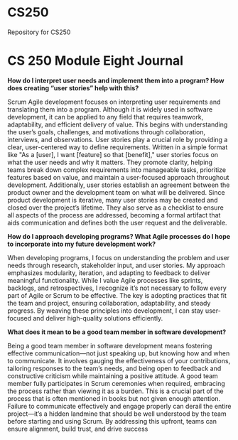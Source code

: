 # CS250
Repository for CS250


# CS 250 Module Eight Journal

**How do I interpret user needs and implement them into a program? How does creating “user stories” help with this?**

Scrum Agile development focuses on interpreting user requirements and translating them into a program. Although it is widely used in software development, it can be applied to any field that requires teamwork, adaptability, and efficient delivery of value. This begins with understanding the user’s goals, challenges, and motivations through collaboration, interviews, and observations. User stories play a crucial role by providing a clear, user-centered way to define requirements. Written in a simple format like "As a [user], I want [feature] so that [benefit]," user stories focus on what the user needs and why it matters. They promote clarity, helping teams break down complex requirements into manageable tasks, prioritize features based on value, and maintain a user-focused approach throughout development. Additionally, user stories establish an agreement between the product owner and the development team on what will be delivered. Since product development is iterative, many user stories may be created and closed over the project’s lifetime. They also serve as a checklist to ensure all aspects of the process are addressed, becoming a formal artifact that aids communication and defines both the user request and the deliverable.

**How do I approach developing programs? What Agile processes do I hope to incorporate into my future development work?**

When developing programs, I focus on understanding the problem and user needs through research, stakeholder input, and user stories. My approach emphasizes modularity, iteration, and adapting to feedback to deliver meaningful functionality. While I value Agile processes like sprints, backlogs, and retrospectives, I recognize it’s not necessary to follow every part of Agile or Scrum to be effective. The key is adopting practices that fit the team and project, ensuring collaboration, adaptability, and steady progress. By weaving these principles into development, I can stay user-focused and deliver high-quality solutions efficiently.

**What does it mean to be a good team member in software development?**

Being a good team member in software development means fostering effective communication—not just speaking up, but knowing how and when to communicate. It involves gauging the effectiveness of your contributions, tailoring responses to the team’s needs, and being open to feedback and constructive criticism while maintaining a positive attitude. A good team member fully participates in Scrum ceremonies when required, embracing the process rather than viewing it as a burden. This is a crucial part of the process that is often mentioned in books but not given enough attention. Failure to communicate effectively and engage properly can derail the entire project—it’s a hidden landmine that should be well understood by the team before starting and using Scrum. By addressing this upfront, teams can ensure alignment, build trust, and drive success
